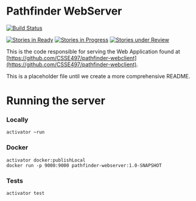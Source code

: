 # Pathfinder WebServer
[![Build Status](https://travis-ci.org/CSSE497/pathfinder-webserver.svg?branch=dev)](https://travis-ci.org/CSSE497/pathfinder-webserver)

[![Stories in Ready](https://badge.waffle.io/CSSE497/pathfinder-webserver.svg?label=ready&title=Ready)](http://waffle.io/CSSE497/pathfinder-webserver)
[![Stories in Progress](https://badge.waffle.io/CSSE497/pathfinder-webserver.svg?label=In%20Progress&title=In%20Progress)](http://waffle.io/CSSE497/pathfinder-webserver)
[![Stories under Review](https://badge.waffle.io/CSSE497/pathfinder-webserver.svg?label=Under%20Review&title=Under%20Review)](http://waffle.io/CSSE497/pathfinder-webserver)

This is the code responsible for serving the Web Application found at [https://github.com/CSSE497/pathfinder-webclient](https://github.com/CSSE497/pathfinder-webclient).

This is a placeholder file until we create a more comprehensive README.

# Running the server

### Locally

```
activator ~run
```

### Docker

```
activator docker:publishLocal
docker run -p 9000:9000 pathfinder-webserver:1.0-SNAPSHOT
```

### Tests

```
activator test
```
